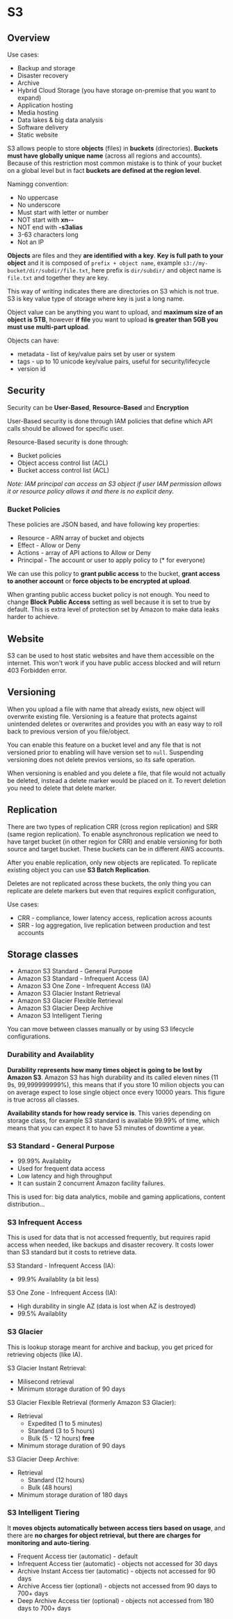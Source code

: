 # S3

## Overview

Use cases:

- Backup and storage
- Disaster recovery
- Archive
- Hybrid Cloud Storage (you have storage on-premise that you want to expand)
- Application hosting
- Media hosting
- Data lakes & big data analysis
- Software delivery
- Static website

S3 allows people to store **objects** (files) in **buckets** (directories). **Buckets must have globally unique name** (across all regions and accounts). Because of this restriction most common mistake is to think of your bucket on a global level but in fact **buckets are defined at the region level**.

Namingg convention:

- No uppercase
- No underscore
- Must start with letter or number
- NOT start with **xn--**
- NOT end with **-s3alias**
- 3-63 characters long
- Not an IP

**Objects** are files and they **are identified with a key**. **Key is full path to your object** and it is composed of `prefix + object name`, example `s3://my-bucket/dir/subdir/file.txt`, here prefix is `dir/subdir/` and object name is `file.txt` and together they are key.

This way of writing indicates there are directories on S3 which is not true. S3 is key value type of storage where key is just a long name.

Object value can be anything you want to upload, and **maximum size of an object is 5TB**, however **if file** you want to upload **is greater than 5GB you must use multi-part upload**.

Objects can have:

- metadata - list of key/value pairs set by user or system
- tags - up to 10 unicode key/value pairs, useful for security/lifecycle
- version id

## Security

Security can be **User-Based**, **Resource-Based** and **Encryption**

User-Based security is done through IAM policies that define which API calls should be allowed for specific user.

Resource-Based security is done through:

- Bucket policies
- Object access control list (ACL)
- Bucket access control list (ACL)

_Note: IAM principal can access an S3 object if user IAM permission allows it or resource policy allows it and there is no explicit deny._

### Bucket Policies

These policies are JSON based, and have following key properties:

- Resource - ARN array of bucket and objects
- Effect - Allow or Deny
- Actions - array of API actions to Allow or Deny
- Principal - The account or user to apply policy to (\* for everyone)

We can use this policy to **grant public access** to the bucket, **grant access to another account** or **force objects to be encrypted at upload**.

When granting public access bucket policy is not enough. You need to change **Block Public Access** setting as well because it is set to true by default. This is extra level of protection set by Amazon to make data leaks harder to achieve.

## Website

S3 can be used to host static websites and have them accessible on the internet. This won't work if you have public access blocked and will return 403 Forbidden error.

## Versioning

When you upload a file with name that already exists, new object will overwrite existing file. Versioning is a feature that protects against unintended deletes or overwrites and provides you with an easy way to roll back to previous version of you file/object.

You can enable this feature on a bucket level and any file that is not versioned prior to enabling will have version set to `null`. Suspending versioning does not delete previos versions, so its safe operation.

When versioning is enabled and you delete a file, that file would not actually be deleted, instead a delete marker would be placed on it. To revert deletion you need to delete that delete marker.

## Replication

There are two types of replication CRR (cross region replication) and SRR (same region replication). To enable asynchronous replication we need to have target bucket (in other region for CRR) and enable versioning for both source and target bucket. These buckets can be in different AWS accounts.

After you enable replication, only new objects are replicated. To replicate existing object you can use **S3 Batch Replication**.

Deletes are not replicated across these buckets, the only thing you can replicate are delete markers but even that requires explicit configuration,

Use cases:

- CRR - compliance, lower latency access, replication across acounts
- SRR - log aggregation, live replication between production and test accounts

## Storage classes

- Amazon S3 Standard - General Purpose
- Amazon S3 Standard - Infrequent Access (IA)
- Amazon S3 One Zone - Infrequent Access (IA)
- Amazon S3 Glacier Instant Retrieval
- Amazon S3 Glacier Flexible Retrieval
- Amazon S3 Glacier Deep Archive
- Amazon S3 Intelligent Tiering

You can move between classes manually or by using S3 lifecycle configurations.

### Durability and Availablity

**Durability represents how many times object is going to be lost by Amazon S3**. Amazon S3 has high durability and its called eleven nines (11 9s, 99,999999999%), this means that if you store 10 milion objects you can on average expect to lose single object once every 10000 years. This figure is true across all classes.

**Availability stands for how ready service is**. This varies depending on storage class, for example S3 standard is available 99.99% of time, which means that you can expect it to have 53 minutes of downtime a year.

### S3 Standard - General Purpose

- 99.99% Availablity
- Used for frequent data access
- Low latency and high throughput
- It can sustain 2 concurrent Amazon facility failures.

This is used for: big data analytics, mobile and gaming applications, content distribution...

### S3 Infrequent Access

This is used for data that is not accessed frequently, but requires rapid access when needed, like backups and disaster recovery. It costs lower than S3 standard but it costs to retrieve data.

S3 Standard - Infrequent Access (IA):

- 99.9% Availablity (a bit less)

S3 One Zone - Infrequent Access (IA):

- High durability in single AZ (data is lost when AZ is destroyed)
- 99.5% Availablity

### S3 Glacier

This is lookup storage meant for archive and backup, you get priced for retrieving objects (like IA).

S3 Glacier Instant Retrieval:

- Milisecond retrieval
- Minimum storage duration of 90 days

S3 Glacier Flexible Retrieval (formerly Amazon S3 Glacier):

- Retrieval
  - Expedited (1 to 5 minutes)
  - Standard (3 to 5 hours)
  - Bulk (5 - 12 hours) **free**
- Minimum storage duration of 90 days

S3 Glacier Deep Archive:

- Retrieval
  - Standard (12 hours)
  - Bulk (48 hours)
- Minimum storage duration of 180 days

### S3 Intelligent Tiering

It **moves objects automatically between access tiers based on usage**, and there are **no charges for object retrieval, but there are charges for monitoring and auto-tiering**.

- Frequent Access tier (automatic) - default
- Infrequent Access tier (automatic) - objects not accessed for 30 days
- Archive Instant Access tier (automatic) - objects not accessed for 90 days
- Archive Access tier (optional) - objects not accessed from 90 days to 700+ days
- Deep Archive Access tier (optional) - objects not accessed from 180 days to 700+ days
